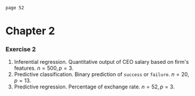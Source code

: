 `page 52`
# Chapter 2 

### Exercise 2
1. Inferential regression. Quantitative output of CEO salary based on firm's features. $n=500, p=3.$
2. Predictive classification. Binary prediction of `success` or `failure`. $n=20, p=13.$
2. Predictive regression. Percentage of exchange rate. $n=52, p=3.$

